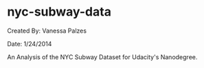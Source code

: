 # nyc-subway-data
Created By: Vanessa Palzes

Date: 1/24/2014

An Analysis of the NYC Subway Dataset for Udacity's Nanodegree.
